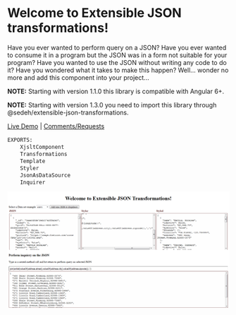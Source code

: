 
# Welcome to Extensible JSON transformations!
Have you ever wanted to perform query on a JSON?  Have you ever wanted to consume it in a program but the JSON was in a form not suitable for your program? Have you wanted to use the JSON without writing any code to do it? Have you wondered what it takes to make this happen? Well... wonder no more and add this component into your project...

**NOTE:** Starting with version 1.1.0 this library is compatible with Angular 6+.

**NOTE:** Starting with version 1.3.0 you need to import this library through @sedeh/extensible-json-transformations.

[Live Demo](https://stackblitz.com/edit/extensible-json-transformations?file=app%2Fapp.component.ts) | [Comments/Requests](https://github.com/msalehisedeh/extensible-json-transformations/issues)

```
EXPORTS:
	XjsltComponent
	Transformations
	Template
	Styler
	JsonAsDataSource
	Inquirer
```

![alt text](https://raw.githubusercontent.com/msalehisedeh/extensible-json-transformations/master/sample.png  "What you would see when a XJSLT is used")
